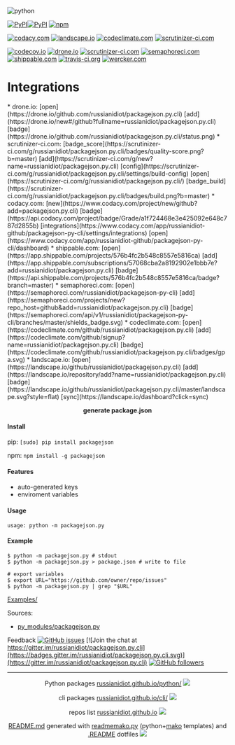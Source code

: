 ![python](https://img.shields.io/badge/language-python-blue.svg)

[![PyPI](https://img.shields.io/pypi/pyversions/packagejson.svg)](https://pypi.python.org/pypi/packagejson)[![PyPI](https://img.shields.io/pypi/v/packagejson.svg)](https://pypi.python.org/pypi/packagejson)
[![npm](https://img.shields.io/npm/v/packagejson.svg)](https://www.npmjs.com/package/packagejson)

[![codacy.com](https://api.codacy.com/project/badge/Grade/a1f724468e3e425092e648c787d2855b)](https://www.codacy.com/app/russianidiot-github/packagejson-py-cli/dashboard)
[![landscape.io](https://landscape.io/github/russianidiot/packagejson.py.cli/master/landscape.svg?style=flat)](https://landscape.io/github/russianidiot/packagejson.py.cli)
[![codeclimate.com](https://codeclimate.com/github/russianidiot/packagejson.py.cli/badges/gpa.svg)](https://codeclimate.com/github/russianidiot/packagejson.py.cli)
[![scrutinizer-ci.com](https://scrutinizer-ci.com/g/russianidiot/packagejson.py.cli/badges/quality-score.png?b=master)](https://scrutinizer-ci.com/g/russianidiot/packagejson.py.cli/)

[![codecov.io](https://codecov.io/github/russianidiot/packagejson.py.cli/coverage.svg?branch=master)](https://codecov.io/github/russianidiot/packagejson.py.cli?branch=master)
[![drone.io](https://drone.io/github.com/russianidiot/packagejson.py.cli/status.png)](https://drone.io/github.com/russianidiot/packagejson.py.cli)
[![scrutinizer-ci.com](https://scrutinizer-ci.com/g/russianidiot/packagejson.py.cli/badges/build.png?b=master)](https://scrutinizer-ci.com/g/russianidiot/packagejson.py.cli/)
[![semaphoreci.com](https://semaphoreci.com/api/v1/russianidiot/packagejson-py-cli/branches/master/shields_badge.svg)](https://semaphoreci.com/russianidiot/packagejson-py-cli)
[![shippable.com](https://api.shippable.com/projects/576b4fc2b548c8557e5816ca/badge?branch=master)](https://app.shippable.com/projects/576b4fc2b548c8557e5816ca)
[![travis-ci.org](https://travis-ci.org/russianidiot/packagejson.py.cli.svg)](https://travis-ci.org/russianidiot/packagejson.py.cli)
[![wercker.com](None)](None)

<h1 color="red">Integrations</h1>
*	drone.io:
[open](https://drone.io/github.com/russianidiot/packagejson.py.cli)
[add](https://drone.io/new#/github?fullname=russianidiot/packagejson.py.cli)
[badge](https://drone.io/github.com/russianidiot/packagejson.py.cli/status.png)
*	scrutinizer-ci.com:
[badge_score](https://scrutinizer-ci.com/g/russianidiot/packagejson.py.cli/badges/quality-score.png?b=master)
[add](https://scrutinizer-ci.com/g/new?name=russianidiot/packagejson.py.cli)
[config](https://scrutinizer-ci.com/g/russianidiot/packagejson.py.cli/settings/build-config)
[open](https://scrutinizer-ci.com/g/russianidiot/packagejson.py.cli/)
[badge_build](https://scrutinizer-ci.com/g/russianidiot/packagejson.py.cli/badges/build.png?b=master)
*	codacy.com:
[new](https://www.codacy.com/project/new/github?add=packagejson.py.cli)
[badge](https://api.codacy.com/project/badge/Grade/a1f724468e3e425092e648c787d2855b)
[integrations](https://www.codacy.com/app/russianidiot-github/packagejson-py-cli/settings/integrations)
[open](https://www.codacy.com/app/russianidiot-github/packagejson-py-cli/dashboard)
*	shippable.com:
[open](https://app.shippable.com/projects/576b4fc2b548c8557e5816ca)
[add](https://app.shippable.com/subscriptions/57068cba2a8192902e1bbb7e?add=russianidiot/packagejson.py.cli)
[badge](https://api.shippable.com/projects/576b4fc2b548c8557e5816ca/badge?branch=master)
*	semaphoreci.com:
[open](https://semaphoreci.com/russianidiot/packagejson-py-cli)
[add](https://semaphoreci.com/projects/new?repo_host=github&add=russianidiot/packagejson.py.cli)
[badge](https://semaphoreci.com/api/v1/russianidiot/packagejson-py-cli/branches/master/shields_badge.svg)
*	codeclimate.com:
[open](https://codeclimate.com/github/russianidiot/packagejson.py.cli)
[add](https://codeclimate.com/github/signup?name=russianidiot/packagejson.py.cli)
[badge](https://codeclimate.com/github/russianidiot/packagejson.py.cli/badges/gpa.svg)
*	landscape.io:
[open](https://landscape.io/github/russianidiot/packagejson.py.cli)
[add](https://landscape.io/repository/add?name=russianidiot/packagejson.py.cli)
[badge](https://landscape.io/github/russianidiot/packagejson.py.cli/master/landscape.svg?style=flat)
[sync](https://landscape.io/dashboard?click=sync)

<p align="center">
    <b>generate package.json</b>
</p>

#### Install

pip: 
`[sudo] pip install packagejson`

npm: 
`npm install -g packagejson`

#### Features
*	auto-generated keys
*	enviroment variables

#### Usage

```shell
usage: python -m packagejson.py
```

#### Example

```shell
$ python -m packagejson.py # stdout
$ python -m packagejson.py > package.json # write to file

# export variables
$ export URL="https://github.com/owner/repo/issues"
$ python -m packagejson.py | grep "$URL"
```

[Examples/](https://github.com/russianidiot/packagejson.py.cli/tree/master/Examples)

Sources:
*	[py_modules/packagejson.py](https://github.com/russianidiot/packagejson.py.cli/blob/master/py_modules/packagejson.py)

Feedback
[![GitHub issues](https://img.shields.io/github/issues/russianidiot/packagejson.py.cli.svg)](https://github.com/russianidiot/packagejson.py.cli/issues)
[![Join the chat at https://gitter.im/russianidiot/packagejson.py.cli](https://badges.gitter.im/russianidiot/packagejson.py.cli.svg)](https://gitter.im/russianidiot/packagejson.py.cli)
[![GitHub followers](https://img.shields.io/github/followers/russianidiot.svg?style=social&label=Follow)](https://github.com/russianidiot)

* * *

<p align="center">
	Python packages <a href="http://russianidiot.github.io/python/">russianidiot.github.io/python/</a>
	<img src="http://russianidiot.github.io/images/python/16.png" />
</p>
<p align="center">
	cli packages <a href="http://russianidiot.github.io/python/">russianidiot.github.io/cli/</a>
<img src="http://russianidiot.github.io/images/cli/16.png" />
</p>

<p align="center">
	repos list <a href="http://russianidiot.github.io/">russianidiot.github.io</a> <img src="http://russianidiot.github.io/images/star/16.png" />
</p>

<p align="center">
	<a href="https://raw.githubusercontent.com/russianidiot/packagejson.py.cli/master/README.md">README.md</a> generated with <a href="https://github.com/russianidiot/readme-mako.py">readmemako.py</a> (python+<a href="http://www.makotemplates.org/">mako</a> templates) and <a href="https://github.com/russianidiot-dotfiles/.README">.README</a> dotfiles 
<img src="http://russianidiot.github.io/images/book/16.png">
</p>

